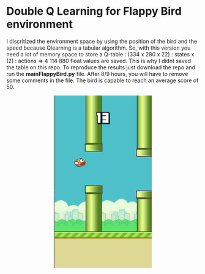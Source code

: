 # Double Q Learning for Flappy Bird environment

I discritized the environment space by using the position of the bird and the speed because Qlearning is a tabular 
algorithm. So, with this version you need a lot of memory space to store a Q-table : (334 x 280 x 22) : states x (2) : actions => 
4 114 880 float values are saved. This is why I didnt saved the table on this repo. To reproduce the results just download the repo and 
run the **mainFlappyBird.py** file. After 8/9 hours, you will have to remove some comments in the file. The bird is capable to reach an average score of 50.

<p align="center">
  <img src="https://github.com/jdufou1/RL/blob/main/img/flappy_bird.gif" alt="animated" height="450px"/>
</p>
